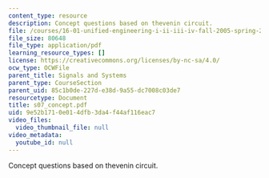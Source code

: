 ```yaml
---
content_type: resource
description: Concept questions based on thevenin circuit.
file: /courses/16-01-unified-engineering-i-ii-iii-iv-fall-2005-spring-2006/9e52b1710e014dfb3da4f44af116eac7_s07_concept.pdf
file_size: 80648
file_type: application/pdf
learning_resource_types: []
license: https://creativecommons.org/licenses/by-nc-sa/4.0/
ocw_type: OCWFile
parent_title: Signals and Systems
parent_type: CourseSection
parent_uid: 85c1b0de-227d-e38d-9a55-dc7008c03de7
resourcetype: Document
title: s07_concept.pdf
uid: 9e52b171-0e01-4dfb-3da4-f44af116eac7
video_files:
  video_thumbnail_file: null
video_metadata:
  youtube_id: null
---
```

Concept questions based on thevenin circuit.